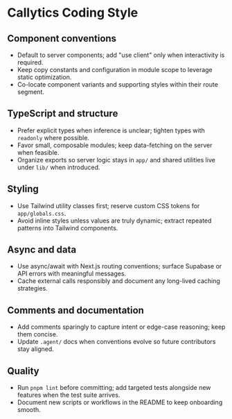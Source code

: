 # Callytics Coding Style

## Component conventions
- Default to server components; add "use client" only when interactivity is required.
- Keep copy constants and configuration in module scope to leverage static optimization.
- Co-locate component variants and supporting styles within their route segment.

## TypeScript and structure
- Prefer explicit types when inference is unclear; tighten types with `readonly` where possible.
- Favor small, composable modules; keep data-fetching on the server when feasible.
- Organize exports so server logic stays in `app/` and shared utilities live under `lib/` when introduced.

## Styling
- Use Tailwind utility classes first; reserve custom CSS tokens for `app/globals.css`.
- Avoid inline styles unless values are truly dynamic; extract repeated patterns into Tailwind components.

## Async and data
- Use async/await with Next.js routing conventions; surface Supabase or API errors with meaningful messages.
- Cache external calls responsibly and document any long-lived caching strategies.

## Comments and documentation
- Add comments sparingly to capture intent or edge-case reasoning; keep them concise.
- Update `.agent/` docs when conventions evolve so future contributors stay aligned.

## Quality
- Run `pnpm lint` before committing; add targeted tests alongside new features when the test suite arrives.
- Document new scripts or workflows in the README to keep onboarding smooth.
